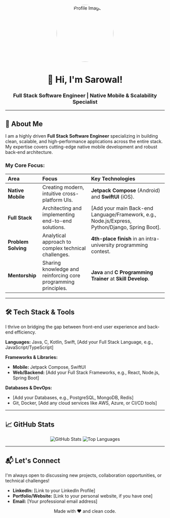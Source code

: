 <div align="center">
  <img src="[YOUR_IMAGE_URL]" alt="Profile Image" width="180" style="border-radius: 50%;"> 
  <h1>👋 Hi, I'm Sarowal!</h1>
  <h3>Full Stack Software Engineer | Native Mobile & Scalability Specialist</h3>
</div>

---

## 🚀 About Me

I am a highly driven **Full Stack Software Engineer** specializing in building clean, scalable, and high-performance applications across the entire stack. My expertise covers cutting-edge native mobile development and robust back-end architecture.

### My Core Focus:

| Area | Focus | Key Technologies |
| :--- | :--- | :--- |
| **Native Mobile** | Creating modern, intuitive cross-platform UIs. | **Jetpack Compose** (Android) and **SwiftUI** (iOS). |
| **Full Stack** | Architecting and implementing end-to-end solutions. | [Add your main Back-end Language/Framework, e.g., Node.js/Express, Python/Django, Spring Boot]. |
| **Problem Solving** | Analytical approach to complex technical challenges. | **4th-place finish** in an intra-university programming contest. |
| **Mentorship** | Sharing knowledge and reinforcing core programming principles. | **Java** and **C Programming Trainer** at **Skill Develop**. |

---

## 🛠️ Tech Stack & Tools

I thrive on bridging the gap between front-end user experience and back-end efficiency.

**Languages:** Java, C, Kotlin, Swift, [Add your Full Stack Language, e.g., JavaScript/TypeScript]

**Frameworks & Libraries:**
* **Mobile:** Jetpack Compose, SwiftUI
* **Web/Backend:** [Add your Full Stack Frameworks, e.g., React, Node.js, Spring Boot]

**Databases & DevOps:**
* [Add your Databases, e.g., PostgreSQL, MongoDB, Redis]
* Git, Docker, [Add any cloud services like AWS, Azure, or CI/CD tools]

---

## 📈 GitHub Stats

<p align="center">
  <img src="https://github-readme-stats.vercel.app/api?username=[YOUR_GITHUB_USERNAME]&show_icons=true&theme=radical&hide_border=true&count_private=true" alt="GitHub Stats" />
  <img src="https://github-readme-stats.vercel.app/api/top-langs/?username=[YOUR_GITHUB_USERNAME]&layout=compact&theme=radical&hide_border=true" alt="Top Languages" />
</p>

---

## 📬 Let's Connect

I'm always open to discussing new projects, collaboration opportunities, or technical challenges!

* **LinkedIn:** [Link to your LinkedIn Profile]
* **Portfolio/Website:** [Link to your personal website, if you have one]
* **Email:** [Your professional email address]

<p align="center">Made with ❤️ and clean code.</p>
